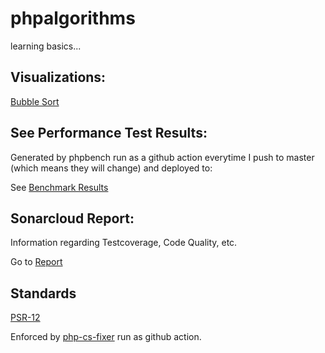 # phpalgorithms
learning basics...

## Visualizations:

[Bubble Sort](https://fase22.github.io/phpalgorithms/bubblesort.html)

## See Performance Test Results:
Generated by phpbench run as a github action everytime I push to master (which means they will change) and deployed to:

See [Benchmark Results](https://fase22.github.io/phpalgorithms/)


## Sonarcloud Report:
Information regarding Testcoverage, Code Quality, etc.

Go to [Report](https://sonarcloud.io/project/overview?id=FaSe22_phpalgorithms)

## Standards

[PSR-12](https://www.php-fig.org/psr/psr-12/)

Enforced by [php-cs-fixer](https://github.com/PHP-CS-Fixer/PHP-CS-Fixer) run as github action. 
